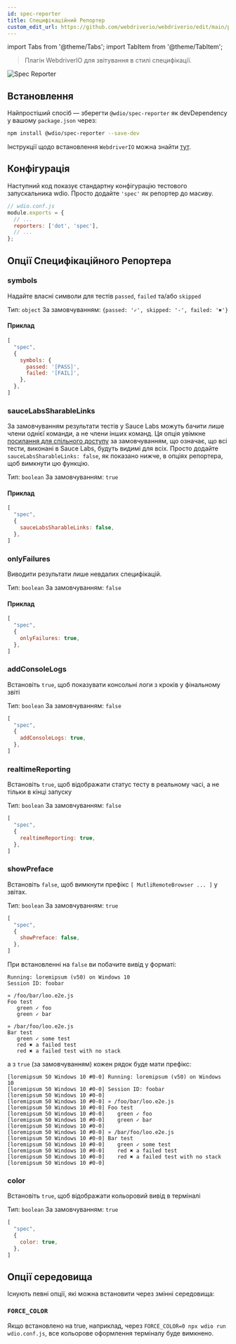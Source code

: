 ```yaml
---
id: spec-reporter
title: Специфікаційний Репортер
custom_edit_url: https://github.com/webdriverio/webdriverio/edit/main/packages/wdio-spec-reporter/README.md
---
```


import Tabs from '@theme/Tabs';
import TabItem from '@theme/TabItem';

> Плагін WebdriverIO для звітування в стилі специфікації.

![Spec Reporter](/img/spec.png "Spec Reporter")

## Встановлення

Найпростіший спосіб — зберегти `@wdio/spec-reporter` як devDependency у вашому `package.json` через:

```sh
npm install @wdio/spec-reporter --save-dev
```

Інструкції щодо встановлення `WebdriverIO` можна знайти [тут](https://webdriver.io/docs/gettingstarted).

## Конфігурація

Наступний код показує стандартну конфігурацію тестового запускальника wdio. Просто додайте `'spec'` як репортер до масиву.

```js
// wdio.conf.js
module.exports = {
  // ...
  reporters: ['dot', 'spec'],
  // ...
};
```

## Опції Специфікаційного Репортера
### symbols
Надайте власні символи для тестів `passed`, `failed` та/або `skipped`

Тип: `object`
За замовчуванням: `{passed: '✓', skipped: '-', failed: '✖'}`

#### Приклад
```js
[
  "spec",
  {
    symbols: {
      passed: '[PASS]',
      failed: '[FAIL]',
    },
  },
]
```

### sauceLabsSharableLinks
За замовчуванням результати тестів у Sauce Labs можуть бачити лише члени однієї команди, а не члени інших команд. Ця опція увімкне [посилання для спільного доступу](https://docs.saucelabs.com/test-results/sharing-test-results/#building-sharable-links) за замовчуванням, що означає, що всі тести, виконані в Sauce Labs, будуть видимі для всіх.
Просто додайте `sauceLabsSharableLinks: false`, як показано нижче, в опціях репортера, щоб вимкнути цю функцію.

Тип: `boolean`
За замовчуванням: `true`

#### Приклад
```js
[
  "spec",
  {
    sauceLabsSharableLinks: false,
  },
]
```

### onlyFailures
Виводити результати лише невдалих специфікацій.

Тип: `boolean`
За замовчуванням: `false`

#### Приклад
```js
[
  "spec",
  {
    onlyFailures: true,
  },
]
```

### addConsoleLogs
Встановіть `true`, щоб показувати консольні логи з кроків у фінальному звіті

Тип: `boolean`
За замовчуванням: `false`

```js
[
  "spec",
  {
    addConsoleLogs: true,
  },
]
```

### realtimeReporting
Встановіть `true`, щоб відображати статус тесту в реальному часі, а не тільки в кінці запуску

Тип: `boolean`
За замовчуванням: `false`

```js
[
  "spec",
  {
    realtimeReporting: true,
  },
]
```

### showPreface
Встановіть `false`, щоб вимкнути префікс `[ MutliRemoteBrowser ... ]` у звітах.

Тип: `boolean`
За замовчуванням: `true`

```js
[
  "spec",
  {
    showPreface: false,
  },
]
```

При встановленні на `false` ви побачите вивід у форматі:
```
Running: loremipsum (v50) on Windows 10
Session ID: foobar

» /foo/bar/loo.e2e.js
Foo test
   green ✓ foo
   green ✓ bar

» /bar/foo/loo.e2e.js
Bar test
   green ✓ some test
   red ✖ a failed test
   red ✖ a failed test with no stack
```

а з `true` (за замовчуванням) кожен рядок буде мати префікс:
```
[loremipsum 50 Windows 10 #0-0] Running: loremipsum (v50) on Windows 10
[loremipsum 50 Windows 10 #0-0] Session ID: foobar
[loremipsum 50 Windows 10 #0-0]
[loremipsum 50 Windows 10 #0-0] » /foo/bar/loo.e2e.js
[loremipsum 50 Windows 10 #0-0] Foo test
[loremipsum 50 Windows 10 #0-0]    green ✓ foo
[loremipsum 50 Windows 10 #0-0]    green ✓ bar
[loremipsum 50 Windows 10 #0-0]
[loremipsum 50 Windows 10 #0-0] » /bar/foo/loo.e2e.js
[loremipsum 50 Windows 10 #0-0] Bar test
[loremipsum 50 Windows 10 #0-0]    green ✓ some test
[loremipsum 50 Windows 10 #0-0]    red ✖ a failed test
[loremipsum 50 Windows 10 #0-0]    red ✖ a failed test with no stack
[loremipsum 50 Windows 10 #0-0]
```

### color
Встановіть `true`, щоб відображати кольоровий вивід в терміналі

Тип: `boolean`
За замовчуванням: `true`

```js
[
  "spec",
  {
    color: true,
  },
]
```

## Опції середовища

Існують певні опції, які можна встановити через змінні середовища:

### `FORCE_COLOR`

Якщо встановлено на true, наприклад, через `FORCE_COLOR=0 npx wdio run wdio.conf.js`, все кольорове оформлення терміналу буде вимкнено.